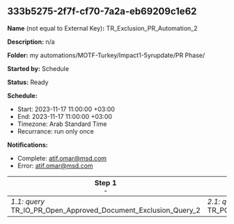 ## 333b5275-2f7f-cf70-7a2a-eb69209c1e62

**Name** (not equal to External Key)**:** TR_Exclusion_PR_Automation_2

**Description:** n/a

**Folder:** my automations/MOTF-Turkey/Impact1-5yrupdate/PR Phase/

**Started by:** Schedule

**Status:** Ready

**Schedule:**

* Start: 2023-11-17 11:00:00 +03:00
* End: 2023-11-17 11:00:00 +03:00
* Timezone: Arab Standard Time
* Recurrance: run only once

**Notifications:**

* Complete: atif.omar@msd.com
* Error: atif.omar@msd.com

| Step 1<br>_<small>-</small>_ | Step 2<br>_<small>-</small>_ | Step 3<br>_<small>-</small>_ |
| --- | --- | --- |
| _1.1: query_<br>TR_IO_PR_Open_Approved_Document_Exclusion_Query_2 | _2.1: query_<br>TR_PO_PR_Open_Approved_Document_Exclusion_Query_2 | _3.1: query_<br>TR_TR_PR_Open_Approved_Document_Exclusion_Query_2 |
